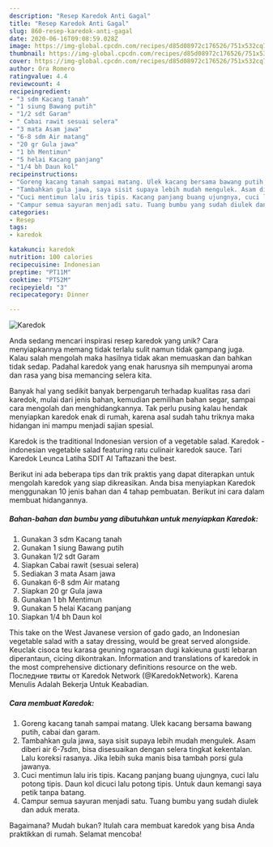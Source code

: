 ```yaml
---
description: "Resep Karedok Anti Gagal"
title: "Resep Karedok Anti Gagal"
slug: 860-resep-karedok-anti-gagal
date: 2020-06-16T09:08:59.028Z
image: https://img-global.cpcdn.com/recipes/d85d08972c176526/751x532cq70/karedok-foto-resep-utama.jpg
thumbnail: https://img-global.cpcdn.com/recipes/d85d08972c176526/751x532cq70/karedok-foto-resep-utama.jpg
cover: https://img-global.cpcdn.com/recipes/d85d08972c176526/751x532cq70/karedok-foto-resep-utama.jpg
author: Ora Romero
ratingvalue: 4.4
reviewcount: 4
recipeingredient:
- "3 sdm Kacang tanah"
- "1 siung Bawang putih"
- "1/2 sdt Garam"
- " Cabai rawit sesuai selera"
- "3 mata Asam jawa"
- "6-8 sdm Air matang"
- "20 gr Gula jawa"
- "1 bh Mentimun"
- "5 helai Kacang panjang"
- "1/4 bh Daun kol"
recipeinstructions:
- "Goreng kacang tanah sampai matang. Ulek kacang bersama bawang putih, cabai dan garam."
- "Tambahkan gula jawa, saya sisit supaya lebih mudah mengulek. Asam diberi air 6-7sdm, bisa disesuaikan dengan selera tingkat kekentalan. Lalu koreksi rasanya. Jika lebih suka manis bisa tambah porsi gula jawanya."
- "Cuci mentimun lalu iris tipis. Kacang panjang buang ujungnya, cuci lalu potong tipis. Daun kol dicuci lalu potong tipis. Untuk daun kemangi saya petik tanpa batang."
- "Campur semua sayuran menjadi satu. Tuang bumbu yang sudah diulek dan aduk merata."
categories:
- Resep
tags:
- karedok

katakunci: karedok 
nutrition: 100 calories
recipecuisine: Indonesian
preptime: "PT11M"
cooktime: "PT52M"
recipeyield: "3"
recipecategory: Dinner

---
```



![Karedok](https://img-global.cpcdn.com/recipes/d85d08972c176526/751x532cq70/karedok-foto-resep-utama.jpg)

Anda sedang mencari inspirasi resep karedok yang unik? Cara menyiapkannya memang tidak terlalu sulit namun tidak gampang juga. Kalau salah mengolah maka hasilnya tidak akan memuaskan dan bahkan tidak sedap. Padahal karedok yang enak harusnya sih mempunyai aroma dan rasa yang bisa memancing selera kita.

Banyak hal yang sedikit banyak berpengaruh terhadap kualitas rasa dari karedok, mulai dari jenis bahan, kemudian pemilihan bahan segar, sampai cara mengolah dan menghidangkannya. Tak perlu pusing kalau hendak menyiapkan karedok enak di rumah, karena asal sudah tahu triknya maka hidangan ini mampu menjadi sajian spesial.

Karedok is the traditional Indonesian version of a vegetable salad. Karedok - indonesian vegetable salad featuring ratu culinair karedok sauce. Tari Karedok Leunca Latiha SDIT Al Taftazani the best.


Berikut ini ada beberapa tips dan trik praktis yang dapat diterapkan untuk mengolah karedok yang siap dikreasikan. Anda bisa menyiapkan Karedok menggunakan 10 jenis bahan dan 4 tahap pembuatan. Berikut ini cara dalam membuat hidangannya.

<!--inarticleads1-->

##### Bahan-bahan dan bumbu yang dibutuhkan untuk menyiapkan Karedok:

1. Gunakan 3 sdm Kacang tanah
1. Gunakan 1 siung Bawang putih
1. Gunakan 1/2 sdt Garam
1. Siapkan  Cabai rawit (sesuai selera)
1. Sediakan 3 mata Asam jawa
1. Gunakan 6-8 sdm Air matang
1. Siapkan 20 gr Gula jawa
1. Gunakan 1 bh Mentimun
1. Gunakan 5 helai Kacang panjang
1. Siapkan 1/4 bh Daun kol


This take on the West Javanese version of gado gado, an Indonesian vegetable salad with a satay dressing, would be great served alongside. Keuclak cisoca teu karasa geuning ngaraosan dugi kakieuna gusti lebaran diperantaun, cicing dikontrakan. Information and translations of karedok in the most comprehensive dictionary definitions resource on the web. Последние твиты от Karedok Network (@KaredokNetwork). Karena Menulis Adalah Bekerja Untuk Keabadian. 

<!--inarticleads2-->

##### Cara membuat Karedok:

1. Goreng kacang tanah sampai matang. Ulek kacang bersama bawang putih, cabai dan garam.
1. Tambahkan gula jawa, saya sisit supaya lebih mudah mengulek. Asam diberi air 6-7sdm, bisa disesuaikan dengan selera tingkat kekentalan. Lalu koreksi rasanya. Jika lebih suka manis bisa tambah porsi gula jawanya.
1. Cuci mentimun lalu iris tipis. Kacang panjang buang ujungnya, cuci lalu potong tipis. Daun kol dicuci lalu potong tipis. Untuk daun kemangi saya petik tanpa batang.
1. Campur semua sayuran menjadi satu. Tuang bumbu yang sudah diulek dan aduk merata.




Bagaimana? Mudah bukan? Itulah cara membuat karedok yang bisa Anda praktikkan di rumah. Selamat mencoba!
